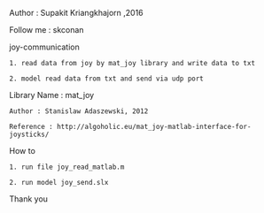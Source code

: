 Author : Supakit Kriangkhajorn ,2016

Follow me : skconan



joy-communication 
    
    1. read data from joy by mat_joy library and write data to txt 

    2. model read data from txt and send via udp port


Library 
    Name : mat_joy

    Author : Stanislaw Adaszewski, 2012

    Reference : http://algoholic.eu/mat_joy-matlab-interface-for-joysticks/


How to

    1. run file joy_read_matlab.m

    2. run model joy_send.slx
    

Thank you